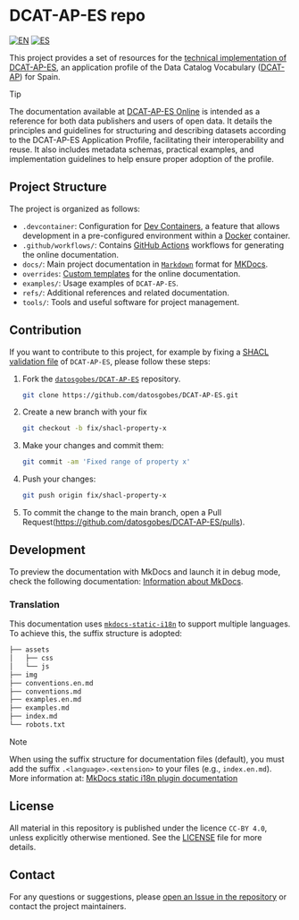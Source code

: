 # DCAT-AP-ES repo
[![EN](https://img.shields.io/badge/lang-EN-blue.svg)](README.en.md) [![ES](https://img.shields.io/badge/lang-ES-yellow.svg)](README.md)

This project provides a set of resources for the [technical implementation of DCAT-AP-ES](https://datos.gob.es/es/documentacion/etiquetas/normativas-3836), an application profile of the Data Catalog Vocabulary ([DCAT-AP](https://datos.gob.es/es/documentacion/dcat-ap-perfil-de-aplicacion-de-dcat-para-portales-open-data-europeos)) for Spain.

> [!TIP]
> The documentation available at [DCAT-AP-ES Online](https://datosgobes.github.io/DCAT-AP-ES/) is intended as a reference for both data publishers and users of open data. It details the principles and guidelines for structuring and describing datasets according to the DCAT-AP-ES Application Profile, facilitating their interoperability and reuse. It also includes metadata schemas, practical examples, and implementation guidelines to help ensure proper adoption of the profile.

## Project Structure

The project is organized as follows:

- `.devcontainer`: Configuration for [Dev Containers](https://containers.dev/implementors/spec/), a feature that allows development in a pre-configured environment within a [Docker](https://docs.docker.com/) container.
- `.github/workflows/`: Contains [GitHub Actions](https://docs.github.com/en/actions) workflows for generating the online documentation.
- `docs/`: Main project documentation in [`Markdown`](https://daringfireball.net/projects/markdown/syntax) format for [MKDocs](https://www.mkdocs.org/getting-started/).
- `overrides`: [Custom templates](https://squidfunk.github.io/mkdocs-material/customization/) for the online documentation.
- `examples/`: Usage examples of `DCAT-AP-ES`.
- `refs/`: Additional references and related documentation.
- `tools/`: Tools and useful software for project management.

## Contribution

If you want to contribute to this project, for example by fixing a [SHACL validation file](https://datos.gob.es/en/blog/shacl-un-lenguaje-para-validar-grafos-rdf) of `DCAT-AP-ES`, please follow these steps:

1. Fork the [`datosgobes/DCAT-AP-ES`](https://github.com/datosgobes/DCAT-AP-ES) repository.

    ```sh
    git clone https://github.com/datosgobes/DCAT-AP-ES.git
    ```

2. Create a new branch with your fix

    ```sh
    git checkout -b fix/shacl-property-x
    ```

3. Make your changes and commit them:

    ```sh
    git commit -am 'Fixed range of property x'
    ```

4. Push your changes:

    ```sh
    git push origin fix/shacl-property-x
    ```

5. To commit the change to the main branch, open a Pull Request(https://github.com/datosgobes/DCAT-AP-ES/pulls).

## Development  

To preview the documentation with MkDocs and launch it in debug mode, check the following documentation: [Information about MkDocs](./refs/dev/mkdocs.md).  

### Translation  

This documentation uses [`mkdocs-static-i18n`](https://ultrabug.github.io/mkdocs-static-i18n/) to support multiple languages. To achieve this, the suffix structure is adopted:  

```bash
├── assets
│   ├── css
│   └── js
├── img
├── conventions.en.md
├── conventions.md
├── examples.en.md
├── examples.md
├── index.md
└── robots.txt
```

> [!NOTE]  
> When using the suffix structure for documentation files (default), you must add the suffix `.<language>.<extension>` to your files (e.g., `index.en.md`).  
> More information at: [MkDocs static i18n plugin documentation](https://ultrabug.github.io/mkdocs-static-i18n/getting-started/quick-start/)

## License

All material in this repository is published under the licence `CC-BY 4.0`, unless explicitly otherwise mentioned. See the [LICENSE](./LICENSE) file for more details.

## Contact

For any questions or suggestions, please [open an Issue in the repository](https://github.com/datosgobes/DCAT-AP-ES/issues) or contact the project maintainers.